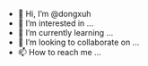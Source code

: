 - 👋 Hi, I’m @dongxuh
- 👀 I’m interested in ...
- 🌱 I’m currently learning ...
- 💞️ I’m looking to collaborate on ...
- 📫 How to reach me ...

<!---
dongxuh/dongxuh is a ✨ special ✨ repository because its `README.md` (this file) appears on your GitHub profile.
You can click the Preview link to take a look at your changes.
--->
